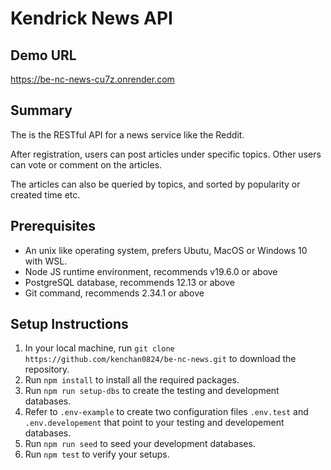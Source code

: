 # Kendrick News API

## Demo URL

https://be-nc-news-cu7z.onrender.com

## Summary

The is the RESTful API for a news service like the Reddit.

After registration, users can post articles under specific topics. Other users can vote or comment on the articles. 

The articles can also be queried by topics, and sorted by popularity or created time etc.   

## Prerequisites

- An unix like operating system, prefers Ubutu, MacOS or Windows 10 with WSL.
- Node JS runtime environment, recommends v19.6.0 or above
- PostgreSQL database, recommends 12.13 or above
- Git command, recommends 2.34.1 or above

## Setup Instructions

1. In your local machine, run `git clone https://github.com/kenchan0824/be-nc-news.git` to download the repository.
2. Run `npm install` to install all the required packages.
3. Run `npm run setup-dbs` to create the testing and development databases.
4. Refer to `.env-example` to create two configuration files `.env.test` and `.env.developement` that point to your testing and developement databases.
5. Run `npm run seed` to seed your development databases.
6. Run `npm test` to verify your setups.




